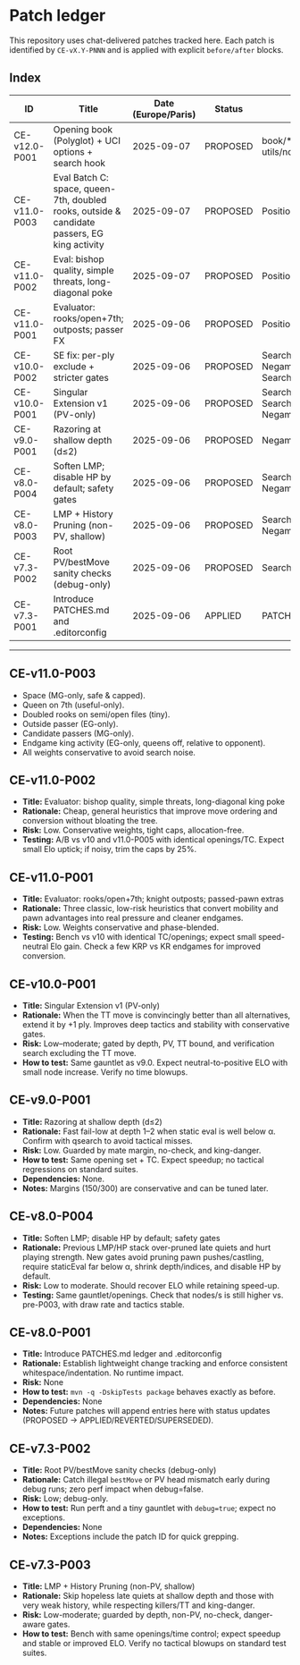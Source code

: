 # Patch ledger

This repository uses chat-delivered patches tracked here. Each patch is identified by `CE-vX.Y-PNNN` and is applied with explicit `before/after` blocks.

## Index

| ID            | Title                                                                                        | Date (Europe/Paris) | Status   | Affected                                                         |
|---------------|----------------------------------------------------------------------------------------------|---------------------|----------|------------------------------------------------------------------|
| CE-v12.0-P001 | Opening book (Polyglot) + UCI options + search hook                                          | 2025-09-07          | PROPOSED | book/*, uci/UciEngineImpl.java, utils/notations/MoveIOUtils.java |
| CE-v11.0-P003 | Eval Batch C: space, queen-7th, doubled rooks, outside & candidate passers, EG king activity | 2025-09-07          | PROPOSED | PositionEvaluator.java                                           |
| CE-v11.0-P002 | Eval: bishop quality, simple threats, long-diagonal poke                                     | 2025-09-07          | PROPOSED | PositionEvaluator.java                                           |
| CE-v11.0-P001 | Evaluator: rooks/open+7th; outposts; passer FX                                               | 2025-09-06          | PROPOSED | PositionEvaluator.java                                           |
| CE-v10.0-P002 | SE fix: per-ply exclude + stricter gates                                                     | 2025-09-06          | PROPOSED | SearchContext.java, Negamax.java, SearchConfig.java              |
| CE-v10.0-P001 | Singular Extension v1 (PV-only)                                                              | 2025-09-06          | PROPOSED | SearchConfig.java, SearchContext.java, Negamax.java              |
| CE-v9.0-P001  | Razoring at shallow depth (d≤2)                                                              | 2025-09-06          | PROPOSED | Negamax.java                                                     |
| CE-v8.0-P004  | Soften LMP; disable HP by default; safety gates                                              | 2025-09-06          | PROPOSED | SearchConfig.java (defaults), Negamax.java                       |
| CE-v8.0-P003  | LMP + History Pruning (non-PV, shallow)                                                      | 2025-09-06          | PROPOSED | SearchConfig.java, Negamax.java                                  |
| CE-v7.3-P002  | Root PV/bestMove sanity checks (debug-only)                                                  | 2025-09-06          | PROPOSED | SearchFacade.java                                                |
| CE-v7.3-P001  | Introduce PATCHES.md and .editorconfig                                                       | 2025-09-06          | APPLIED  | PATCHES.md, .editorconfig                                        |

---

## CE-v11.0-P003
- Space (MG-only, safe & capped).
- Queen on 7th (useful-only).
- Doubled rooks on semi/open files (tiny).
- Outside passer (EG-only).
- Candidate passers (MG-only).
- Endgame king activity (EG-only, queens off, relative to opponent).
- All weights conservative to avoid search noise.

## CE-v11.0-P002
- **Title:** Evaluator: bishop quality, simple threats, long-diagonal king poke
- **Rationale:** Cheap, general heuristics that improve move ordering and conversion without bloating the tree.
- **Risk:** Low. Conservative weights, tight caps, allocation-free.
- **Testing:** A/B vs v10 and v11.0-P005 with identical openings/TC. Expect small Elo uptick; if noisy, trim the caps by 25%.

## CE-v11.0-P001
- **Title:** Evaluator: rooks/open+7th; knight outposts; passed-pawn extras
- **Rationale:** Three classic, low-risk heuristics that convert mobility and pawn advantages into real pressure and cleaner endgames.
- **Risk:** Low. Weights conservative and phase-blended.
- **Testing:** Bench vs v10 with identical TC/openings; expect small speed-neutral Elo gain. Check a few KRP vs KR endgames for improved conversion.

## CE-v10.0-P001
- **Title:** Singular Extension v1 (PV-only)
- **Rationale:** When the TT move is convincingly better than all alternatives, extend it by +1 ply. Improves deep tactics and stability with conservative gates.
- **Risk:** Low–moderate; gated by depth, PV, TT bound, and verification search excluding the TT move.
- **How to test:** Same gauntlet as v9.0. Expect neutral-to-positive ELO with small node increase. Verify no time blowups.

## CE-v9.0-P001
- **Title:** Razoring at shallow depth (d≤2)
- **Rationale:** Fast fail-low at depth 1–2 when static eval is well below α. Confirm with qsearch to avoid tactical misses.
- **Risk:** Low. Guarded by mate margin, no-check, and king-danger.
- **How to test:** Same opening set + TC. Expect speedup; no tactical regressions on standard suites.
- **Dependencies:** None.
- **Notes:** Margins (150/300) are conservative and can be tuned later.

## CE-v8.0-P004
- **Title:** Soften LMP; disable HP by default; safety gates
- **Rationale:** Previous LMP/HP stack over-pruned late quiets and hurt playing strength. New gates avoid pruning pawn pushes/castling, require staticEval far below α, shrink depth/indices, and disable HP by default.
- **Risk:** Low to moderate. Should recover ELO while retaining speed-up.
- **Testing:** Same gauntlet/openings. Check that nodes/s is still higher vs. pre-P003, with draw rate and tactics stable.

## CE-v8.0-P001
- **Title:** Introduce PATCHES.md ledger and .editorconfig
- **Rationale:** Establish lightweight change tracking and enforce consistent whitespace/indentation. No runtime impact.
- **Risk:** None
- **How to test:** `mvn -q -DskipTests package` behaves exactly as before.
- **Dependencies:** None
- **Notes:** Future patches will append entries here with status updates (PROPOSED → APPLIED/REVERTED/SUPERSEDED).

## CE-v7.3-P002
- **Title:** Root PV/bestMove sanity checks (debug-only)
- **Rationale:** Catch illegal `bestMove` or PV head mismatch early during debug runs; zero perf impact when debug=false.
- **Risk:** Low; debug-only.
- **How to test:** Run perft and a tiny gauntlet with `debug=true`; expect no exceptions.
- **Dependencies:** None
- **Notes:** Exceptions include the patch ID for quick grepping.

## CE-v7.3-P003
- **Title:** LMP + History Pruning (non-PV, shallow)
- **Rationale:** Skip hopeless late quiets at shallow depth and those with very weak history, while respecting killers/TT and king-danger.
- **Risk:** Low-moderate; guarded by depth, non-PV, no-check, danger-aware gates.
- **How to test:** Bench with same openings/time control; expect speedup and stable or improved ELO. Verify no tactical blowups on standard test suites.
